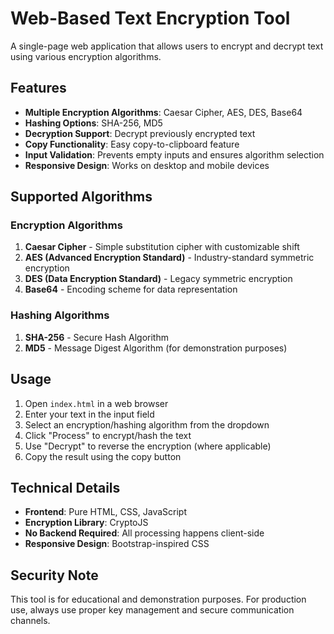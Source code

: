 # Web-Based Text Encryption Tool

A single-page web application that allows users to encrypt and decrypt text using various encryption algorithms.

## Features

- **Multiple Encryption Algorithms**: Caesar Cipher, AES, DES, Base64
- **Hashing Options**: SHA-256, MD5
- **Decryption Support**: Decrypt previously encrypted text
- **Copy Functionality**: Easy copy-to-clipboard feature
- **Input Validation**: Prevents empty inputs and ensures algorithm selection
- **Responsive Design**: Works on desktop and mobile devices

## Supported Algorithms

### Encryption Algorithms
1. **Caesar Cipher** - Simple substitution cipher with customizable shift
2. **AES (Advanced Encryption Standard)** - Industry-standard symmetric encryption
3. **DES (Data Encryption Standard)** - Legacy symmetric encryption
4. **Base64** - Encoding scheme for data representation

### Hashing Algorithms
1. **SHA-256** - Secure Hash Algorithm
2. **MD5** - Message Digest Algorithm (for demonstration purposes)

## Usage

1. Open `index.html` in a web browser
2. Enter your text in the input field
3. Select an encryption/hashing algorithm from the dropdown
4. Click "Process" to encrypt/hash the text
5. Use "Decrypt" to reverse the encryption (where applicable)
6. Copy the result using the copy button

## Technical Details

- **Frontend**: Pure HTML, CSS, JavaScript
- **Encryption Library**: CryptoJS
- **No Backend Required**: All processing happens client-side
- **Responsive Design**: Bootstrap-inspired CSS

## Security Note

This tool is for educational and demonstration purposes. For production use, always use proper key management and secure communication channels.